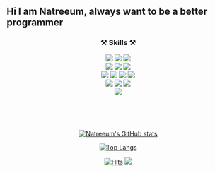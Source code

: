 ## Hi I am Natreeum, always want to be a better programmer

<div align=center><h3>⚒️ Skills ⚒️</h3>


<img src="https://img.shields.io/badge/javascript-F7DF1E?style=for-the-badge&logo=javascript&logoColor=black">
<img src="https://img.shields.io/badge/solidity-363636?style=for-the-badge&logo=solidity&logoColor=white">
<img src="https://img.shields.io/badge/typescript-3178C6?style=for-the-badge&logo=typescript&logoColor=white">
  <br>
<img src="https://img.shields.io/badge/html5-E34F26?style=for-the-badge&logo=html5&logoColor=white"> 
<img src="https://img.shields.io/badge/css-1572B6?style=for-the-badge&logo=css3&logoColor=white"> 
<img src="https://img.shields.io/badge/react-61DAFB?style=for-the-badge&logo=react&logoColor=black"> 
  <br>
<img src="https://img.shields.io/badge/node.js-339933?style=for-the-badge&logo=Node.js&logoColor=white">
<img src="https://img.shields.io/badge/amazon aws-232F3E?style=for-the-badge&logo=Amazon AWS&logoColor=white">
<img src="https://img.shields.io/badge/express-000000?style=for-the-badge&logo=EXPRESS&logoColor=white">
<img src="https://img.shields.io/badge/Nest JS-E0234E?style=for-the-badge&logo=NESTJS&logoColor=white">
  <br>
<img src="https://img.shields.io/badge/mysql-4479A1?style=for-the-badge&logo=mysql&logoColor=white">
<img src="https://img.shields.io/badge/postgresql-4169E1?style=for-the-badge&logo=postgresql&logoColor=white">
<img src="https://img.shields.io/badge/prisma-2D3748?style=for-the-badge&logo=Prisma&logoColor=white">
  <br>
<img src="https://img.shields.io/badge/discordjs-5865f2?style=for-the-badge&logo=discord&logoColor=white">

</br></br></br>


[![Natreeum's GitHub stats](https://github-readme-stats.vercel.app/api?username=natreeum&show_icons=true&theme=vue-dark&count_private=true)](https://github.com/anuraghazra/github-readme-stats)

[![Top Langs](https://github-readme-stats.vercel.app/api/top-langs/?username=natreeum&layout=compact)](https://github.com/anuraghazra/github-readme-stats)

[![Hits](https://hits.seeyoufarm.com/api/count/incr/badge.svg?url=https%3A%2F%2Fgithub.com%2Fmin-0&count_bg=%2345DF22&title_bg=%23555555&icon=github.svg&icon_color=%23FFE4C4&title=hits&edge_flat=false)](https://hits.seeyoufarm.com)
<a href="https://blog.naver.com/kmscompany"><img src="https://img.shields.io/badge/My tech blog-A9BCF5?style=flat-square&logo=GitHub Sponsors&logoColor=white&link=https://blog.naver.com/kmscompany"/></a>

</div>